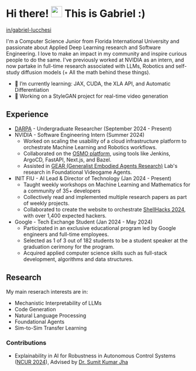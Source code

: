 Hi there! <img width="30" src="https://user-images.githubusercontent.com/18350557/176309783-0785949b-9127-417c-8b55-ab5a4333674e.gif"/> This is Gabriel :)
================================================================================================================================

  <p>
 <a href="https://www.linkedin.com/in/gabriel-lucchesi" target="_blank" rel="noreferrer" style="color: inherit; display: inline-flex; align-items: center;">
   in/gabriel-lucchesi
</a>
<!--   |
<a href="https://gabehubner.dev" target="_blank" rel="noreferrer" style="color: inherit; display: inline-flex; align-items: center;">
   gabehubner.dev
</a>
    |
<a href="https://gabriel-lucchesi.notion.site" target="_blank" rel="noreferrer" style="color: inherit; display: inline-flex; align-items: center;">
   gabriel-lucchesi.notion.site
</a>
  </p> -->



I'm a Computer Science Junior from Florida International University and passionate about Applied Deep Learning research and Software Engineering. I love to make an impact in my community and inspire curious people to do the same. I've previously worked at NVIDIA as an intern, and now partake in full-time research associated with LLMs, Robotics and self-study diffusion models (+ All the math behind these things).


- 🌱 I’m currently learning: JAX, CUDA, the XLA API, and Automatic Differentiation
- 🍓 Working on a StyleGAN project for real-time video generation

## Experience 
- [DARPA](https://www.usa.gov/agencies/defense-advanced-research-projects-agency#:~:text=Defense%20Advanced%20Research%20Projects%20Agency%20(DARPA)%20%7C%20USAGov) - Undergraduate Researcher (September 2024 - Present)
- NVIDIA - Software Engineering Intern (Summer 2024)
  - Worked on scaling the usability of a cloud infrastructure platform to orchestrate Machine Learning and Robotics workflows.
  - Collaborated on the [OSMO platform](https://developer.nvidia.com/osmo), using tools like Jenkins, ArgoCD, FastAPI, Next.js, and Bazel.
  - Assisted in [GEAR (Generalist Embodied Agents Research)](https://research.nvidia.com/labs/gear/) Lab's research in Foundational Videogame Agents.
- INIT FIU - AI Lead & Director of Technology (Jan 2024 - Present)
  - Taught weekly workshops on Machine Learning and Mathematics for a community of 35+ developers
  - Collectively read and implemented multiple research papers as part of weekly projects.
  - Collaborated to create the website to orchestrate [ShellHacks 2024](https://shellhacks.net/), with over 1,400 expected hackers. 
- Google - Tech Exchange Student (Jan 2024 - May 2024)
  - Participated in an exclusive educational program led by Google engineers and full-time employees.
  - Selected as 1 of 3 out of 182 students to be a student speaker at the graduation cerimony for the program.
  - Acquired applied computer science skills such as full-stack development, algorithms and data structures.
    

## Research
My main reserach interests are in:
- Mechanistic Interpretability of LLMs
- Code Generation
- Natural Language Processing
- Foundational Agents
- Sim-to-Sim Transfer Learning
### Contributions
- Explainability in AI for Robustness in Autonomous Control Systems ([NCUR 2024](https://docs.google.com/presentation/d/1abiGyxm9q_ssx62Rwv7IxBxLbVp93ye2ufKb90RqzZ8/edit#slide=id.g1f52f9af90e_1_64)), Advised by [Dr. Sumit Kumar Jha](https://sumitkumarjha.com)
